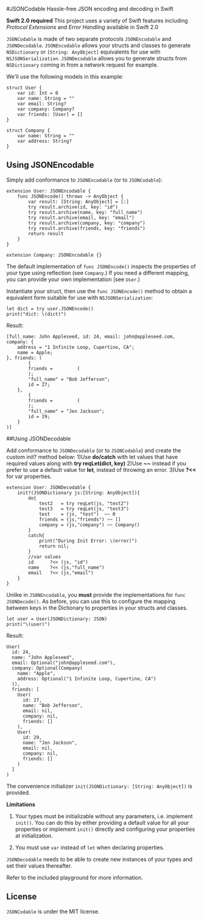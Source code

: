 #JSONCodable
Hassle-free JSON encoding and decoding in Swift

**Swift 2.0 required**
This project uses a variety of Swift features including *Protocol Extensions* and *Error Handling* available in Swift 2.0

`JSONCodable` is made of two separate protocols `JSONEncodable` and `JSONDecodable`.
`JSONEncodable` allows your structs and classes to generate `NSDictionary` or `[String: AnyObject]` equivalents for use with `NSJSONSerialization`.
`JSONDecodable` allows you to generate structs from `NSDictionary` coming in from a network request for example.

We'll use the following models in this example:
```
struct User {
    var id: Int = 0
    var name: String = ""
    var email: String?
    var company: Company?
    var friends: [User] = []
}

struct Company {
    var name: String = ""
    var address: String?
}
```

## Using JSONEncodable

Simply add conformance to `JSONEncodable` (or to `JSONCodable`):

```
extension User: JSONEncodable {
    func JSONEncode() throws -> AnyObject {
        var result: [String: AnyObject] = [:]
        try result.archive(id, key: "id")
        try result.archive(name, key: "full_name")
        try result.archive(email, key: "email")
        try result.archive(company, key: "company")
        try result.archive(friends, key: "friends")
        return result
    }
}

extension Company: JSONEncodable {}
```

The default implementation of `func JSONEncode()` inspects the properties of your type using reflection (see `Company`.) If you need a different mapping, you can provide your own implementation (see `User`.)

Instantiate your struct, then use the `func JSONEncode()` method to obtain a equivalent form suitable for use with `NSJSONSerialization`:
```
let dict = try user.JSONEncode()
print("dict: \(dict)")
```

Result:
```
[full_name: John Appleseed, id: 24, email: john@appleseed.com, company: {
    address = "1 Infinite Loop, Cupertino, CA";
    name = Apple;
}, friends: (
        {
        friends =         (
        );
        "full_name" = "Bob Jefferson";
        id = 27;
    },
        {
        friends =         (
        );
        "full_name" = "Jen Jackson";
        id = 29;
    }
)]
```

##Using JSONDecodable

Add conformance to `JSONDecodable` (or to `JSONCodable`) and create the custom init? method below:
1)Use **do/catch** with let values that have required values along with **try reqLet(dict, key)**
2)Use **~~** instead if you prefer to use a default value for **let**, instead of throwing an error.
3)Use  **?<<** for var properties.
```
extension User: JSONDecodable {
    init?(JSONDictionary js:[String: AnyObject]){
        do{
            test2   = try reqLet(js, "test2")
            test3   = try reqLet(js, "test3")
            test    = (js, "test")  ~~ 0
            friends = (js,"friends") ~~ []
            company = (js,"company") ~~ Company()
        }
        catch{
            print("During Init Error: \(error)")
            return nil;
        }
        //var values
        id      ?<< (js, "id")
        name    ?<< (js,"full_name")
        email   ?<< (js,"email")
    }
}

```

Unlike in `JSONEncodable`, you **must** provide the implementations for `func JSONDecode()`.
As before, you can use this to configure the mapping between keys in the Dictionary to properties in your structs and classes.

```
let user = User(JSONDictionary: JSON)
print("\(user)")
```

Result:
```
User(
  id: 24,
  name: "John Appleseed",
  email: Optional("john@appleseed.com"),
  company: Optional(Company(
    name: "Apple",
    address: Optional("1 Infinite Loop, Cupertino, CA")
  )),
  friends: [
    User(
      id: 27,
      name: "Bob Jefferson",
      email: nil,
      company: nil,
      friends: []
    ),
    User(
      id: 29,
      name: "Jen Jackson",
      email: nil,
      company: nil,
      friends: []
    )
  ]
)
```

The convenience initializer `init(JSONDictionary: [String: AnyObject])` is provided.


**Limitations**

1. Your types must be initializable without any parameters, i.e. implement `init()`. You can do this by either providing a default value for all your properties or implement `init()` directly and configuring your properties at initialization.

2. You must use `var` instead of `let` when declaring properties.

`JSONDecodable` needs to be able to create new instances of your types and set their values thereafter.

Refer to the included playground for more information.

## License

`JSONCodable` is under the MIT license.
